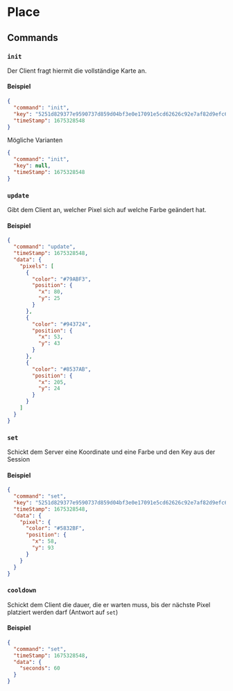 # Place

## Commands

### `init`

Der Client fragt hiermit die vollständige Karte an.

#### Beispiel

```json
{
  "command": "init",
  "key": "5251d829377e9590737d859d04bf3e0e17091e5cd62626c92e7af82d9efc602f",
  "timeStamp": 1675328548
}
```

Mögliche Varianten
```json
{
  "command": "init",
  "key": null,
  "timeStamp": 1675328548
}
```

### `update`

Gibt dem Client an, welcher Pixel sich auf welche Farbe geändert hat.

#### Beispiel

```json
{
  "command": "update",
  "timeStamp": 1675328548,
  "data": {
    "pixels": [
      {
        "color": "#79ABF3",
        "position": {
          "x": 80,
          "y": 25
        }
      },
      {
        "color": "#943724",
        "position": {
          "x": 53,
          "y": 43
        }
      },
      {
        "color": "#8537AB",
        "position": {
          "x": 205,
          "y": 24
        }
      }
    ]
  }
}
```

### `set`

Schickt dem Server eine Koordinate und eine Farbe und den Key aus der Session

#### Beispiel

```json
{
  "command": "set",
  "key": "5251d829377e9590737d859d04bf3e0e17091e5cd62626c92e7af82d9efc602f",
  "timeStamp": 1675328548,
  "data": {
    "pixel": {
      "color": "#5832BF",
      "position": {
        "x": 58,
        "y": 93
      }
    }
  }
}
```

### `cooldown`

Schickt dem Client die dauer, die er warten muss, bis der nächste Pixel platziert werden darf (Antwort auf `set`)

#### Beispiel

```json
{
  "command": "set",
  "timeStamp": 1675328548,
  "data": {
    "seconds": 60
  }
}
```
